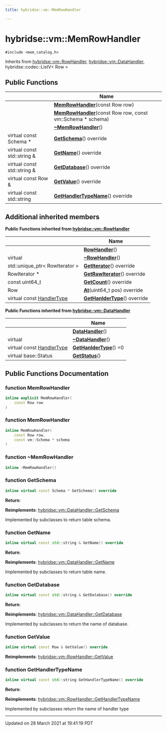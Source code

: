```yaml
---
title: hybridse::vm::MemRowHandler

---
```


# hybridse::vm::MemRowHandler




`#include <mem_catalog.h>`

Inherits from [hybridse::vm::RowHandler](/hybridse/usage/api/markdown/Classes/classhybridse_1_1vm_1_1_row_handler.md), [hybridse::vm::DataHandler](/hybridse/usage/api/markdown/Classes/classhybridse_1_1vm_1_1_data_handler.md), hybridse::codec::ListV< Row >

## Public Functions

|                | Name           |
| -------------- | -------------- |
| | **[MemRowHandler](/hybridse/usage/api/markdown/Classes/classhybridse_1_1vm_1_1_mem_row_handler.md#function-memrowhandler)**(const Row row) |
| | **[MemRowHandler](/hybridse/usage/api/markdown/Classes/classhybridse_1_1vm_1_1_mem_row_handler.md#function-memrowhandler)**(const Row row, const vm::Schema * schema) |
| | **[~MemRowHandler](/hybridse/usage/api/markdown/Classes/classhybridse_1_1vm_1_1_mem_row_handler.md#function-~memrowhandler)**() |
| virtual const Schema * | **[GetSchema](/hybridse/usage/api/markdown/Classes/classhybridse_1_1vm_1_1_mem_row_handler.md#function-getschema)**() override |
| virtual const std::string & | **[GetName](/hybridse/usage/api/markdown/Classes/classhybridse_1_1vm_1_1_mem_row_handler.md#function-getname)**() override |
| virtual const std::string & | **[GetDatabase](/hybridse/usage/api/markdown/Classes/classhybridse_1_1vm_1_1_mem_row_handler.md#function-getdatabase)**() override |
| virtual const Row & | **[GetValue](/hybridse/usage/api/markdown/Classes/classhybridse_1_1vm_1_1_mem_row_handler.md#function-getvalue)**() override |
| virtual const std::string | **[GetHandlerTypeName](/hybridse/usage/api/markdown/Classes/classhybridse_1_1vm_1_1_mem_row_handler.md#function-gethandlertypename)**() override |

## Additional inherited members

**Public Functions inherited from [hybridse::vm::RowHandler](/hybridse/usage/api/markdown/Classes/classhybridse_1_1vm_1_1_row_handler.md)**

|                | Name           |
| -------------- | -------------- |
| | **[RowHandler](/hybridse/usage/api/markdown/Classes/classhybridse_1_1vm_1_1_row_handler.md#function-rowhandler)**() |
| virtual | **[~RowHandler](/hybridse/usage/api/markdown/Classes/classhybridse_1_1vm_1_1_row_handler.md#function-~rowhandler)**() |
| std::unique_ptr< RowIterator > | **[GetIterator](/hybridse/usage/api/markdown/Classes/classhybridse_1_1vm_1_1_row_handler.md#function-getiterator)**() override |
| RowIterator * | **[GetRawIterator](/hybridse/usage/api/markdown/Classes/classhybridse_1_1vm_1_1_row_handler.md#function-getrawiterator)**() override |
| const uint64_t | **[GetCount](/hybridse/usage/api/markdown/Classes/classhybridse_1_1vm_1_1_row_handler.md#function-getcount)**() override |
| Row | **[At](/hybridse/usage/api/markdown/Classes/classhybridse_1_1vm_1_1_row_handler.md#function-at)**(uint64_t pos) override |
| virtual const [HandlerType](/hybridse/usage/api/markdown/Namespaces/namespacehybridse_1_1vm.md#enum-handlertype) | **[GetHanlderType](/hybridse/usage/api/markdown/Classes/classhybridse_1_1vm_1_1_row_handler.md#function-gethanldertype)**() override |

**Public Functions inherited from [hybridse::vm::DataHandler](/hybridse/usage/api/markdown/Classes/classhybridse_1_1vm_1_1_data_handler.md)**

|                | Name           |
| -------------- | -------------- |
| | **[DataHandler](/hybridse/usage/api/markdown/Classes/classhybridse_1_1vm_1_1_data_handler.md#function-datahandler)**() |
| virtual | **[~DataHandler](/hybridse/usage/api/markdown/Classes/classhybridse_1_1vm_1_1_data_handler.md#function-~datahandler)**() |
| virtual const [HandlerType](/hybridse/usage/api/markdown/Namespaces/namespacehybridse_1_1vm.md#enum-handlertype) | **[GetHanlderType](/hybridse/usage/api/markdown/Classes/classhybridse_1_1vm_1_1_data_handler.md#function-gethanldertype)**() =0 |
| virtual base::Status | **[GetStatus](/hybridse/usage/api/markdown/Classes/classhybridse_1_1vm_1_1_data_handler.md#function-getstatus)**() |


## Public Functions Documentation

### function MemRowHandler

```cpp
inline explicit MemRowHandler(
    const Row row
)
```


### function MemRowHandler

```cpp
inline MemRowHandler(
    const Row row,
    const vm::Schema * schema
)
```


### function ~MemRowHandler

```cpp
inline ~MemRowHandler()
```


### function GetSchema

```cpp
inline virtual const Schema * GetSchema() override
```


**Return**: 

**Reimplements**: [hybridse::vm::DataHandler::GetSchema](/hybridse/usage/api/markdown/Classes/classhybridse_1_1vm_1_1_data_handler.md#function-getschema)


Implemented by subclasses to return table schema. 


### function GetName

```cpp
inline virtual const std::string & GetName() override
```


**Return**: 

**Reimplements**: [hybridse::vm::DataHandler::GetName](/hybridse/usage/api/markdown/Classes/classhybridse_1_1vm_1_1_data_handler.md#function-getname)


Implemented by subclasses to return table name. 


### function GetDatabase

```cpp
inline virtual const std::string & GetDatabase() override
```


**Return**: 

**Reimplements**: [hybridse::vm::DataHandler::GetDatabase](/hybridse/usage/api/markdown/Classes/classhybridse_1_1vm_1_1_data_handler.md#function-getdatabase)


Implemented by subclasses to return the name of database. 


### function GetValue

```cpp
inline virtual const Row & GetValue() override
```


**Reimplements**: [hybridse::vm::RowHandler::GetValue](/hybridse/usage/api/markdown/Classes/classhybridse_1_1vm_1_1_row_handler.md#function-getvalue)


### function GetHandlerTypeName

```cpp
inline virtual const std::string GetHandlerTypeName() override
```


**Return**: 

**Reimplements**: [hybridse::vm::RowHandler::GetHandlerTypeName](/hybridse/usage/api/markdown/Classes/classhybridse_1_1vm_1_1_row_handler.md#function-gethandlertypename)


Implemented by subclasses return the name of handler type 


-------------------------------

Updated on 28 March 2021 at 19:41:19 PDT